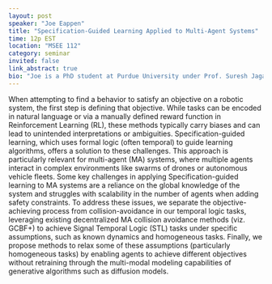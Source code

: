 ```yaml
---
layout: post
speaker: "Joe Eappen"
title: "Specification-Guided Learning Applied to Multi-Agent Systems"
time: 12p EST
location: "MSEE 112"
category: seminar
invited: false
link_abstract: true
bio: "Joe is a PhD student at Purdue University under Prof. Suresh Jagannathan, focusing on specification-guided learning for multi-agent systems. His studies have produced publications at CoRL and ECML, with collaborations featured at ICML, IROS, ICRA, and in RA-L. Joe has also interned at JPMorgan Chase & Co. where he worked on Offline Reinforcement Learning (RL) and Synopsys where he worked on Graphical Neural Networks (GNNs). His research emphasizes temporal logic constraints in robotic and multi-agent systems, enabling safer and more reliable control. "
---
```

When attempting to find a behavior to satisfy an objective on a robotic system, the first step is defining that objective. While tasks can be encoded in natural language or via a manually defined reward function in Reinforcement Learning (RL), these methods typically carry biases and can lead to unintended interpretations or ambiguities. Specification-guided learning, which uses formal logic (often temporal) to guide learning algorithms, offers a solution to these challenges. This approach is particularly relevant for multi-agent (MA) systems, where multiple agents interact in complex environments like swarms of drones or autonomous vehicle fleets.
Some key challenges in applying Specification-guided learning to MA systems are a reliance on the global knowledge of the system and struggles with scalability in the number of agents when adding safety constraints. To address these issues, we separate the objective-achieving process from collision-avoidance in our temporal logic tasks, leveraging existing decentralized MA collision avoidance methods (viz. GCBF+) to achieve Signal Temporal Logic (STL) tasks under specific assumptions, such as known dynamics and homogeneous tasks.
Finally, we propose methods to relax some of these assumptions (particularly
homogeneous tasks) by enabling agents to achieve different objectives without
retraining through the multi-modal modeling capabilities of generative
algorithms such as diffusion models.
